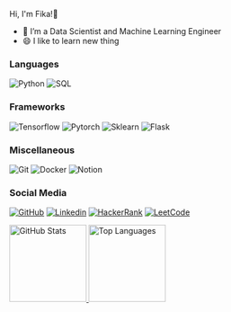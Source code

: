 Hi, I'm Fika!👋

- 🔭 I’m a Data Scientist and Machine Learning Engineer
- 😄 I like to learn new thing

### Languages

<p>
  <img alt="Python" src="https://img.shields.io/badge/Python-14354C.svg?logo=python&logoColor=white">
  <img alt="SQL" src="https://img.shields.io/badge/-SQL-000?&logo=MySQL&logoColor=4479A1">
</p>

### Frameworks

<p>
  <img alt="Tensorflow" src="https://img.shields.io/badge/Tensorflow-orange.svg?logo=tensorflow&logoColor=white">
  <img alt="Pytorch" src="https://img.shields.io/badge/Pytorch-red.svg?logo=pytorch&logoColor=white">
  <img alt="Sklearn" src="https://img.shields.io/badge/Sklearn-orange.svg?logo=scikitlearn&logoColor=white">
  <img alt="Flask" src="https://img.shields.io/badge/Flask-black.svg?logo=flask&logoColor=white">
</p>

### Miscellaneous

<p>
  <img alt="Git" src="https://img.shields.io/badge/Git-F05033.svg?logo=git&logoColor=white">
  <img alt="Docker" src ="https://img.shields.io/badge/Docker-0275b3.svg?logo=docker&logoColor=white">
  <img alt="Notion" src="https://img.shields.io/badge/Notion-010101.svg?logo=notion&logoColor=white">
</p>

### Social Media
[![GitHub](https://img.shields.io/badge/Github-100000?style=for-the-badge&logo=github&logoColor=white)](https://github.com/keenaragg)
[![Linkedin](https://img.shields.io/badge/Linkedin-0077B5?style=for-the-badge&logo=linkedin&logoColor=white)](https://www.linkedin.com/in/ida-sri-afiqah-29047b1b0/)
[![HackerRank](https://img.shields.io/badge/-Hackerrank-2EC866?style=for-the-badge&logo=HackerRank&logoColor=white)](https://www.hackerrank.com/profile/idaafiqaa)
[![LeetCode](https://img.shields.io/badge/-LeetCode-FFA116?style=for-the-badge&logo=LeetCode&logoColor=black)](https://leetcode.com/u/keenaragg/)

<a href="https://www.adamalston.com/">
    <img height="137px" src="https://github-readme-stats.vercel.app/api?username=Fikaaw&hide_title=true&hide_border=true&show_icons=true&include_all_commits=true&count_private=true&line_height=21&text_color=000&icon_color=000&bg_color=0,ea6161,ffc64d,fffc4d,52fa5a&theme=graywhite" alt="GitHub Stats"/>
    <img height="137px" src="https://github-readme-stats.vercel.app/api/top-langs/?username=Fikaaw&hide=html&hide_title=true&hide_border=true&layout=compact&langs_count=6&exclude_repo=comp426,Redventures-Movie-Quotes&text_color=000&icon_color=fff&bg_color=0,52fa5a,4dfcff,c64dff&theme=graywhite" alt="Top Languages"/>
</a>


